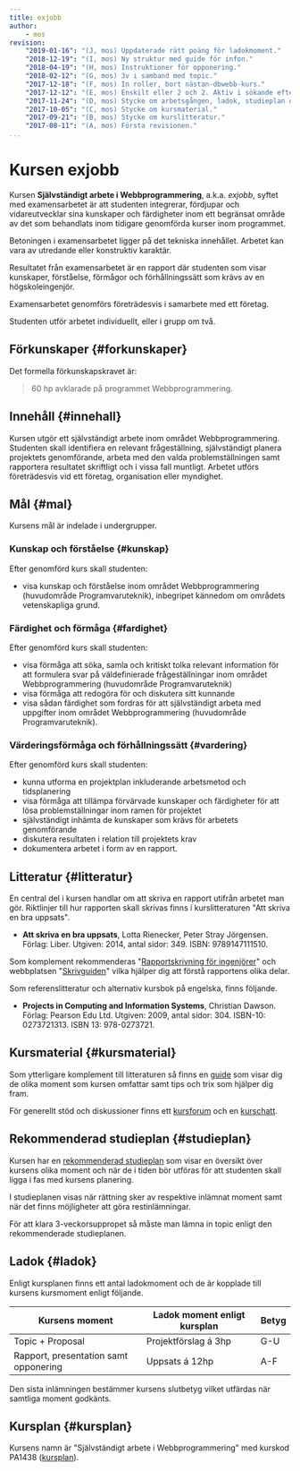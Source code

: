 ```yaml
---
title: exjobb
author:
    - mos
revision:
    "2019-01-16": "(J, mos) Uppdaterade rätt poäng för ladokmoment."
    "2018-12-19": "(I, mos) Ny struktur med guide för infon."
    "2018-04-19": "(H, mos) Instruktioner för opponering."
    "2018-02-12": "(G, mos) 3v i samband med topic."
    "2017-12-18": "(F, mos) In roller, bort nästan-dbwebb-kurs."
    "2017-12-12": "(E, mos) Enskilt eller 2 och 2. Aktiv i sökande efter kund."
    "2017-11-24": "(D, mos) Stycke om arbetsgången, ladok, studieplan och plagiering."
    "2017-10-05": "(C, mos) Stycke om kursmaterial."
    "2017-09-21": "(B, mos) Stycke om kurslitteratur."
    "2017-08-11": "(A, mos) Första revisionen."
...
```

Kursen exjobb
==================================

Kursen **Självständigt arbete i Webbprogrammering**, a.k.a. *exjobb*, syftet med examensarbetet är att studenten integrerar, fördjupar och vidareutvecklar sina kunskaper och färdigheter inom ett begränsat område av det som behandlats inom tidigare genomförda kurser inom programmet.

Betoningen i examensarbetet ligger på det tekniska innehållet. Arbetet kan vara av utredande eller konstruktiv karaktär.

Resultatet från examensarbetet är en rapport där studenten som visar kunskaper, förståelse, förmågor och förhållningssätt som krävs av en högskoleingenjör. 

Examensarbetet genomförs företrädesvis i samarbete med ett företag.

Studenten utför arbetet individuellt, eller i grupp om två.

<!--more-->



Förkunskaper {#forkunskaper}
------------------------

Det formella förkunskapskravet är:

> 60 hp avklarade på programmet Webbprogrammering.



Innehåll {#innehall}
-----------------------------------------------------

Kursen utgör ett självständigt arbete inom området Webbprogrammering. Studenten skall identifiera en relevant frågeställning, självständigt planera projektets genomförande, arbeta med den valda problemställningen samt rapportera resultatet
skriftligt och i vissa fall muntligt. Arbetet utförs företrädesvis vid ett företag, organisation eller myndighet.



Mål {#mal}
------------------------

Kursens mål är indelade i undergrupper.



### Kunskap och förståelse {#kunskap}

Efter genomförd kurs skall studenten:

* visa kunskap och förståelse inom området Webbprogrammering (huvudområde
Programvaruteknik), inbegripet kännedom om områdets vetenskapliga grund.



### Färdighet och förmåga {#fardighet}

Efter genomförd kurs skall studenten:

* visa förmåga att söka, samla och kritiskt tolka relevant information för att formulera svar på väldefinierade frågeställningar inom området Webbprogrammering (huvudområde Programvaruteknik)
* visa förmåga att redogöra för och diskutera sitt kunnande
* visa sådan färdighet som fordras för att självständigt arbeta med uppgifter inom området Webbprogrammering (huvudområde Programvaruteknik).



### Värderingsförmåga och förhållningssätt {#vardering}

Efter genomförd kurs skall studenten:

* kunna utforma en projektplan inkluderande arbetsmetod och tidsplanering
* visa förmåga att tillämpa förvärvade kunskaper och färdigheter för att lösa problemställningar inom ramen för projektet
* självständigt inhämta de kunskaper som krävs för arbetets genomförande
* diskutera resultaten i relation till projektets krav
* dokumentera arbetet i form av en rapport.



Litteratur {#litteratur}
-----------------------------------------------------

En central del i kursen handlar om att skriva en rapport utifrån arbetet man gör. Riktlinjer till hur rapporten skall skrivas finns i kurslitteraturen "Att skriva en bra uppsats".

* **Att skriva en bra uppsats**, Lotta Rienecker, Peter Stray Jörgensen. Förlag: Liber. Utgiven: 2014, antal sidor: 349. ISBN: 9789147111510.

Som komplement rekommenderas "[Rapportskrivning för ingenjörer](https://goo.gl/bHSMH1)" och webbplatsen "[Skrivguiden](http://skrivguiden.se/)" vilka hjälper dig att förstå rapportens olika delar.

Som referenslitteratur och alternativ kursbok på engelska, finns följande.

* **Projects in Computing and Information Systems**, Christian Dawson. Förlag: Pearson Edu Ltd. Utgiven: 2009, antal sidor: 304. ISBN-10: 0273721313. ISBN 13: 978-0273721.



Kursmaterial {#kursmaterial}
-----------------------------------------------------

Som ytterligare komplement till litteraturen så finns en [guide](./guide) som visar dig de olika moment som kursen omfattar samt tips och trix som hjälper dig fram.

För generellt stöd och diskussioner finns ett [kursforum](forum/utbildning/exjobb) och en [kurschatt](https://gitter.im/dbwebb-se/exjobb).



Rekommenderad studieplan {#studieplan}
-----------------------------------------------------

Kursen har en [rekommenderad studieplan](kurser/exjobb/studieplan) som visar en översikt över kursens olika moment och när de i tiden bör utföras för att studenten skall ligga i fas med kursens planering.

I studieplanen visas när rättning sker av respektive inlämnat moment samt när det finns möjligheter att göra restinlämningar.

För att klara 3-veckorsuppropet så måste man lämna in topic enligt den rekommenderade studieplanen.



Ladok {#ladok}
------------------------

Enligt kursplanen finns ett antal ladokmoment och de är kopplade till kursens kursmoment enligt följande.

| Kursens moment   | Ladok moment enligt kursplan  | Betyg |
|------------------|-------------------------------|-------|
| Topic + Proposal | Projektförslag á 3hp          | G-U   |
| Rapport, presentation samt opponering | Uppsats á 12hp | A-F   |

Den sista inlämningen bestämmer kursens slutbetyg vilket utfärdas när samtliga moment godkänts.



Kursplan {#kursplan}
-----------------------------------------------------

Kursens namn är "Självständigt arbete i Webbprogrammering" med kurskod PA1438 ([kursplan](http://edu.bth.se/utbildning/utb_kursplaner.asp?KKurskod=PA1438)).
